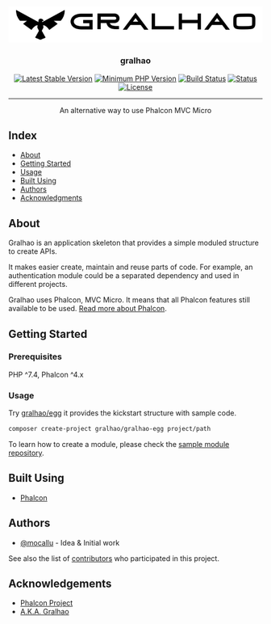 <p align="center">
  <a href="https://github.com/gralhao/gralhao" rel="noopener">
    <img src="docs/assets/logo.svg" alt="Gralhao logo">
  </a>
</p>

<h3 align="center">gralhao</h3>

<div align="center">

[![Latest Stable Version](https://img.shields.io/packagist/v/gralhao/gralhao.svg?style=flat-square)](https://packagist.org/packages/gralhao/gralhao)
[![Minimum PHP Version](https://img.shields.io/badge/php-%3E%3D%207.4-8892BF.svg)](https://php.net/)
[![Build Status](https://travis-ci.com/gralhao/gralhao.svg?branch=master)](https://travis-ci.com/gralhao/gralhao)
[![Status](https://img.shields.io/badge/status-active-success.svg)]()
[![License](https://img.shields.io/badge/license-BSD-blue.svg)](/LICENSE)

</div>

---

<div align="center">
  <p>An alternative way to use Phalcon MVC Micro</p>
</div>

## Index

- [About](#about)
- [Getting Started](#getting_started)
- [Usage](#usage)
- [Built Using](#built_using)
- [Authors](#authors)
- [Acknowledgments](#acknowledgement)

## About <a name = "about"></a>

Gralhao is an application skeleton that provides a simple moduled structure to create APIs.

It makes easier create, maintain and reuse parts of code. For example, an authentication module could be a separated dependency and used in different projects.

Gralhao uses Phalcon, MVC Micro. It means that all Phalcon features still available to be used.
[Read more about Phalcon](https://phalcon.io).

## Getting Started <a name = "getting_started"></a>

### Prerequisites
PHP ^7.4, Phalcon ^4.x

### Usage <a name="usage"></a>
Try [gralhao/egg](https://github.com/gralhao/gralhao-egg) it provides the kickstart structure with sample code.

```bash
composer create-project gralhao/gralhao-egg project/path
```
To learn how to create a module, please check the [sample module repository](https://github.com/gralhao/status-module).

## Built Using <a name = "built_using"></a>
- [Phalcon](https://phalcon.io/)

## Authors <a name = "authors"></a>
- [@mocallu](https://github.com/mocallu) - Idea & Initial work

See also the list of [contributors](https://github.com/gralhao/gralhao/contributors) who participated in this project.

## Acknowledgements <a name = "acknowledgement"></a>
- [Phalcon Project](https://phalcon.io)
- [A.K.A. Gralhao](https://en.wikipedia.org/wiki/Red-throated_caracara)
